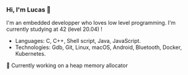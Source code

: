 ### Hi, I'm Lucas 👋

I'm an embedded developper who loves low level programming.
I'm currently studying at 42 (level 20.04) !

- Languages: C, C++, Shell script, Java, JavaScript.  
- Technologies: Gdb, Git, Linux, macOS, Android, Bluetooth, Docker, Kubernetes.

:rocket: Currently working on a heap memory allocator 


<!--
**llefranc/llefranc** is a ✨ _special_ ✨ repository because its `README.md` (this file) appears on your GitHub profile.

Here are some ideas to get you started:

- 🔭 I’m currently working on ...
- 🌱 I’m currently learning ...
- 👯 I’m looking to collaborate on ...
- 🤔 I’m looking for help with ...
- 💬 Ask me about ...
- 📫 How to reach me: ...
- 😄 Pronouns: ...
- ⚡ Fun fact: ...
-->
